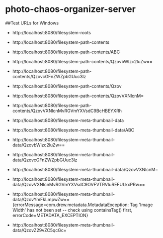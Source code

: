 # photo-chaos-organizer-server

##Test URLs for Windows
* http://localhost:8080/filesystem-roots

* http://localhost:8080/filesystem-path-contents
* http://localhost:8080/filesystem-path-contents/ABC
* http://localhost:8080/filesystem-path-contents/QzovbWlzc2luZw==
* http://localhost:8080/filesystem-path-contents/QzovcGFnZWZpbGUuc3lz
* http://localhost:8080/filesystem-path-contents/Qzov
* http://localhost:8080/filesystem-path-contents/QzovVXNlcnM=
* http://localhost:8080/filesystem-path-contents/QzovVXNlcnMvRGVmYXVsdC9BcHBEYXRh

* http://localhost:8080/filesystem-meta-thumbnail-data
* http://localhost:8080/filesystem-meta-thumbnail-data/ABC
* http://localhost:8080/filesystem-meta-thumbnail-data/QzovbWlzc2luZw==
* http://localhost:8080/filesystem-meta-thumbnail-data/QzovcGFnZWZpbGUuc3lz
* http://localhost:8080/filesystem-meta-thumbnail-data/QzovVXNlcnM=
* http://localhost:8080/filesystem-meta-thumbnail-data/QzovVXNlcnMvRGVmYXVsdC9OVFVTRVIuREFULkxPRw==
* http://localhost:8080/filesystem-meta-thumbnail-data/QzovYmFkLmpwZw==
{errorMessage=com.drew.metadata.MetadataException: Tag 'Image Width' has not been set -- check using containsTag() first, errorCode=METADATA_EXCEPTION}

* http://localhost:8080/filesystem-meta-thumbnail-data/QzovZ29vZC5qcGc=
